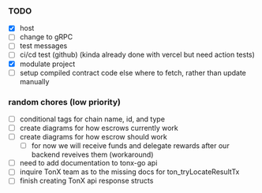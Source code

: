 ### TODO

- [x] host
- [ ] change to gRPC
- [ ] test messages
- [ ] ci/cd test (github) (kinda already done with vercel but need action tests)
- [x] modulate project
- [ ] setup compiled contract code else where to fetch, rather than update manually

### random chores (low priority)

- [ ] conditional tags for chain name, id, and type
- [ ] create diagrams for how escrows currently work
- [ ] create diagrams for how escrow should work
  - [ ] for now we will receive funds and delegate rewards after our backend reveives them (workaround)
- [ ] need to add documentation to tonx-go api
- [ ] inquire TonX team as to the missing docs for ton_tryLocateResultTx
- [ ] finish creating TonX api response structs